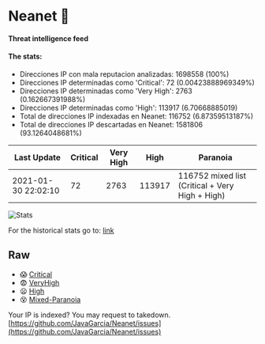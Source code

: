 # Neanet :hocho:
#### Threat intelligence feed
#### The stats:

- Direcciones IP con mala reputacion analizadas: 1698558 (100%)
- Direcciones IP determinadas como 'Critical':  72 (0.00423888969349%)
- Direcciones IP determinadas como 'Very High':  2763 (0.162667391988%)
- Direcciones IP determinadas como 'High':  113917 (6.70668885019)
- Total de direcciones IP indexadas en Neanet:  116752 (6.87359513187%)
- Total de direcciones IP descartadas en Neanet:  1581806 (93.1264048681%)

| Last Update | Critical | Very High | High | Paranoia |
| --- | --- | --- | --- | --- |
| 2021-01-30 22:02:10 | 72 | 2763 | 113917 | 116752 mixed list (Critical + Very High + High)|

![Stats](https://docs.google.com/spreadsheets/d/e/2PACX-1vSnaNMIXVabIpDJjufMlzH7poXnshF3mgd8Is1g9ytUEzVsP5my4Trn8f-xkoLLQ38xpL3HtmUexLo6/pubchart?oid=501124687&format=image)

For the historical stats go to: [link](/stats.csv)
## Raw
- :scream: [Critical](https://raw.githubusercontent.com/JavaGarcia/Neanet/master/blacklists/neanet_critical.txt)
- :fearful: [VeryHigh](https://raw.githubusercontent.com/JavaGarcia/Neanet/master/blacklists/neanet_veryHigh.txtt)
- :frowning: [High](https://raw.githubusercontent.com/JavaGarcia/Neanet/master/blacklists/neanet_high.txt)
- :dizzy_face: [Mixed-Paranoia](https://raw.githubusercontent.com/JavaGarcia/Neanet/master/blacklists/neanet_all.txt)


Your IP is indexed? You may request to takedown. [https://github.com/JavaGarcia/Neanet/issues](https://github.com/JavaGarcia/Neanet/issues)




































































































































































































































































































































































































































































































































































































































































































































































































































































































































































































































































































































































































































































































































































































































































































































































































































































































































































































































































































































































































































































































































































































































































































































































































































































































































































































































































































































































































































































































































































































































































































































































































































































































































































































































































































































































































































































































































































































































































































































































































